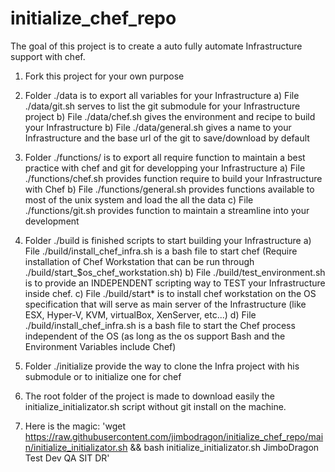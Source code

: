 # initialize_chef_repo

The goal of this project is to create a auto fully automate Infrastructure support with chef.

1. Fork this project for your own purpose

2. Folder ./data is to export all variables for your Infrastructure
  a) File ./data/git.sh serves to list the git submodule for your Infrastructure project
  b) File ./data/chef.sh gives the environment and recipe to build your Infrastructure
  b) File ./data/general.sh gives a name to your Infrastructure and the base url of the git to save/download by default

3. Folder ./functions/ is to export all require function to maintain a best practice with chef and git for developping your Infrastructure
  a) File ./functions/chef.sh provides function require to build your Infrastructure with Chef
  b) File ./functions/general.sh provides functions available to most of the unix system and load the all the data
  c) File ./functions/git.sh provides function to maintain a streamline into your development

4. Folder ./build is finished scripts to start building your Infrastructure
  a) File ./build/install_chef_infra.sh is a bash file to start chef (Require installation of Chef Workstation that can be run through ./build/start_$os_chef_workstation.sh)
  b) File ./build/test_environment.sh is to provide an INDEPENDENT scripting way to TEST your Infrastructure inside chef.
  c) File ./build/start* is to install chef workstation on the OS specification that will serve as main server of the Infrastructure (like ESX, Hyper-V, KVM, virtualBox, XenServer, etc...)
  d) File ./build/install_chef_infra.sh is a bash file to start the Chef process independent of the OS (as long as the os support Bash and the Environment Variables include Chef)

5. Folder ./initialize provide the way to clone the Infra project with his submodule or to initialize one for chef

6. The root folder of the project is made to download easily the initialize_initializator.sh script without git install on the machine.

7. Here is the magic: 'wget https://raw.githubusercontent.com/jimbodragon/initialize_chef_repo/main/initialize_initializator.sh && bash initialize_initializator.sh JimboDragon Test Dev QA SIT DR'
